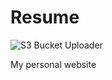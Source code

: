 # Resume

![S3 Bucket Uploader](https://github.com/ism0080/resume/workflows/S3%20Bucket%20Uploader/badge.svg)

My personal website
